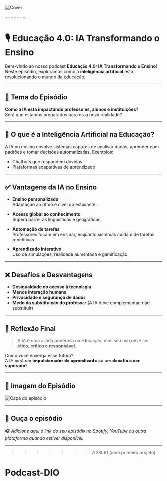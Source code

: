 ![Cover](https://github.com/Manoel-Ramos/Podcast-DIO/tree/main/assets)

=======
# 🎙️ Educação 4.0: IA Transformando o Ensino

Bem-vindo ao nosso podcast **Educação 4.0: IA Transformando o Ensino**!  
Neste episódio, exploramos como a **inteligência artificial** está revolucionando o mundo da educação.

---

## 🧠 Tema do Episódio

**Como a IA está impactando professores, alunos e instituições?**  
Será que estamos preparados para essa nova realidade?

---

## 📌 O que é a Inteligência Artificial na Educação?

A IA no ensino envolve sistemas capazes de analisar dados, aprender com padrões e tomar decisões automatizadas. Exemplos:
- Chatbots que respondem dúvidas
- Plataformas adaptativas de aprendizado

---

## ✅ Vantagens da IA no Ensino

- **Ensino personalizado**  
  Adaptação ao ritmo e nível do estudante.

- **Acesso global ao conhecimento**  
  Supera barreiras linguísticas e geográficas.

- **Automação de tarefas**  
  Professores focam em ensinar, enquanto sistemas cuidam de tarefas repetitivas.

- **Aprendizado interativo**  
  Uso de simulações, realidade aumentada e gamificação.

---

## ❌ Desafios e Desvantagens

- **Desigualdade no acesso à tecnologia**
- **Menos interação humana**
- **Privacidade e segurança de dados**
- **Medo da substituição do professor** (A IA deve complementar, não substituir)

---

## 🎯 Reflexão Final

> A IA é uma aliada poderosa na educação, mas seu uso deve ser **ético, crítico e responsável**.

Como você enxerga esse futuro?  
A IA será um **impulsionador do aprendizado** ou um **desafio a ser superado**?

---

## 📎 Imagem do Episódio

![Capa do episódio](./capa-podcast-educacao-4.0.png)

---

## 📡 Ouça o episódio

🎧 *Adicione aqui o link do seu episódio no Spotify, YouTube ou outra plataforma quando estiver disponível.*

---
>>>>>>> 7f28561 (meu primeiro projeto)
# Podcast-DIO

